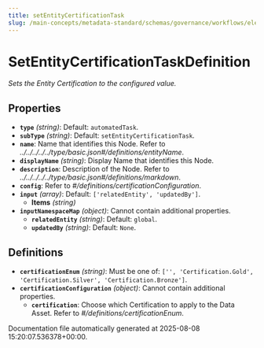 ```yaml
---
title: setEntityCertificationTask
slug: /main-concepts/metadata-standard/schemas/governance/workflows/elements/nodes/automatedtask/setentitycertificationtask
---
```


# SetEntityCertificationTaskDefinition

*Sets the Entity Certification to the configured value.*

## Properties

- **`type`** *(string)*: Default: `automatedTask`.
- **`subType`** *(string)*: Default: `setEntityCertificationTask`.
- **`name`**: Name that identifies this Node. Refer to *../../../../../type/basic.json#/definitions/entityName*.
- **`displayName`** *(string)*: Display Name that identifies this Node.
- **`description`**: Description of the Node. Refer to *../../../../../type/basic.json#/definitions/markdown*.
- **`config`**: Refer to *#/definitions/certificationConfiguration*.
- **`input`** *(array)*: Default: `['relatedEntity', 'updatedBy']`.
  - **Items** *(string)*
- **`inputNamespaceMap`** *(object)*: Cannot contain additional properties.
  - **`relatedEntity`** *(string)*: Default: `global`.
  - **`updatedBy`** *(string)*: Default: `None`.
## Definitions

- **`certificationEnum`** *(string)*: Must be one of: `['', 'Certification.Gold', 'Certification.Silver', 'Certification.Bronze']`.
- **`certificationConfiguration`** *(object)*: Cannot contain additional properties.
  - **`certification`**: Choose which Certification to apply to the Data Asset. Refer to *#/definitions/certificationEnum*.


Documentation file automatically generated at 2025-08-08 15:20:07.536378+00:00.
